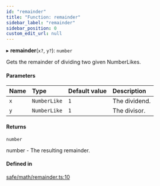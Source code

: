 ```yaml
---
id: "remainder"
title: "Function: remainder"
sidebar_label: "remainder"
sidebar_position: 0
custom_edit_url: null
---
```


▸ **remainder**(`x?`, `y?`): `number`

Gets the remainder of dividing two given NumberLikes.

#### Parameters

| Name | Type | Default value | Description |
| :------ | :------ | :------ | :------ |
| `x` | `NumberLike` | `1` | The dividend. |
| `y` | `NumberLike` | `1` | The divisor. |

#### Returns

`number`

number - The resulting remainder.

#### Defined in

[safe/math/remainder.ts:10](https://github.com/axisiscool/hikidashi/blob/6610d16/src/safe/math/remainder.ts#L10)
